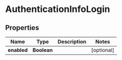 
# AuthenticationInfoLogin

## Properties
Name | Type | Description | Notes
------------ | ------------- | ------------- | -------------
**enabled** | **Boolean** |  |  [optional]



